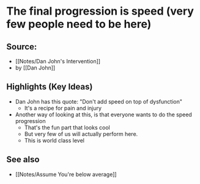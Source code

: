 # The final progression is speed (very few people need to be here)

## Source:
- [[Notes/Dan John's Intervention]]
- by [[Dan John]]

## Highlights (Key Ideas)
- Dan John has this quote: "Don't add speed on top of dysfunction"
	- It's a recipe for pain and injury
- Another way of looking at this, is that everyone wants to do the speed progression
	- That's the fun part that looks cool
	- But very few of us will actually perform here.
	- This is world class level

## See also
- [[Notes/Assume You're below average]]